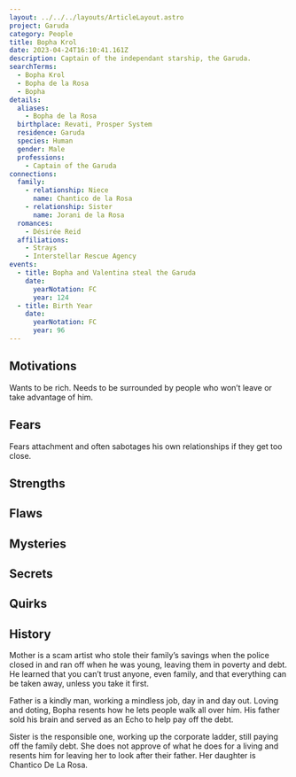```yaml
---
layout: ../../../layouts/ArticleLayout.astro
project: Garuda
category: People
title: Bopha Krol
date: 2023-04-24T16:10:41.161Z
description: Captain of the independant starship, the Garuda.
searchTerms:
  - Bopha Krol
  - Bopha de la Rosa
  - Bopha
details:
  aliases:
    - Bopha de la Rosa
  birthplace: Revati, Prosper System
  residence: Garuda
  species: Human
  gender: Male
  professions:
    - Captain of the Garuda
connections:
  family:
    - relationship: Niece
      name: Chantico de la Rosa
    - relationship: Sister
      name: Jorani de la Rosa
  romances:
    - Désirée Reid
  affiliations:
    - Strays
    - Interstellar Rescue Agency
events:
  - title: Bopha and Valentina steal the Garuda
    date:
      yearNotation: FC
      year: 124
  - title: Birth Year
    date:
      yearNotation: FC
      year: 96
---
```


## Motivations
Wants to be rich.
Needs to be surrounded by people who won’t leave or take advantage of him.

## Fears
Fears attachment and often sabotages his own relationships if they get too close.

## Strengths

## Flaws

## Mysteries

## Secrets

## Quirks

## History
Mother is a scam artist who stole their family’s savings when the police closed in and ran off when he was young, leaving them in poverty and debt. He learned that you can’t trust anyone, even family, and that everything can be taken away, unless you take it first.

Father is a kindly man, working a mindless job, day in and day out. Loving and doting, Bopha resents how he lets people walk all over him. His father sold his brain and served as an Echo to help pay off the debt.

Sister is the responsible one, working up the corporate ladder, still paying off the family debt. She does not approve of what he does for a living and resents him for leaving her to look after their father. Her daughter is Chantico De La Rosa.

